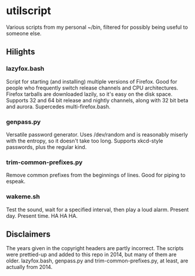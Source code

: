 # utilscript


Various scripts from my personal ~/bin, filtered for possibly being
useful to someone else.

## Hilights

### lazyfox.bash

Script for starting (and installing) multiple versions of Firefox.  Good
for people who frequently switch release channels and CPU architectures.
Firefox tarballs are downloaded lazily, so it's easy on the disk space.
Supports 32 and 64 bit release and nightly channels, along with 32 bit
beta and aurora. Supercedes multi-firefox.bash.

### genpass.py

Versatile password generator.  Uses /dev/random and is reasonably
miserly with the entropy, so it doesn't take too long. Supports
xkcd-style passwords, plus the regular kind.

### trim-common-prefixes.py

Remove common prefixes from the beginnings of lines.  Good for piping to
espeak.

### wakeme.sh

Test the sound, wait for a specified interval, then play a loud alarm.
Present day. Present time. HA HA HA.

## Disclaimers

The years given in the copyright headers are partly incorrect. The
scripts were prettied-up and added to this repo in 2014, but many of
them are older. lazyfox.bash, genpass.py and trim-common-prefixes.py, at
least, are actually from 2014.  
